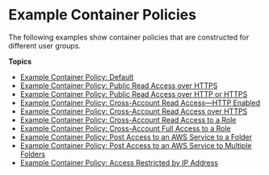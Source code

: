 # Example Container Policies<a name="policies-examples"></a>

The following examples show container policies that are constructed for different user groups\.

**Topics**
+ [Example Container Policy: Default](policies-examples-default.md)
+ [Example Container Policy: Public Read Access over HTTPS](policies-examples-public-https.md)
+ [Example Container Policy: Public Read Access over HTTP or HTTPS](policies-examples-public-httphttps.md)
+ [Example Container Policy: Cross\-Account Read Access—HTTP Enabled](policies-examples-cross-acccount-http.md)
+ [Example Container Policy: Cross\-Account Read Access over HTTPS](policies-examples-cross-acccount-https.md)
+ [Example Container Policy: Cross\-Account Read Access to a Role](policies-examples-cross-acccount-read.md)
+ [Example Container Policy: Cross\-Account Full Access to a Role](policies-examples-cross-acccount-full.md)
+ [Example Container Policy: Post Access to an AWS Service to a Folder](policies-examples-post-access-folder.md)
+ [Example Container Policy: Post Access to an AWS Service to Multiple Folders](policies-examples-post-access-multiple-folders.md)
+ [Example Container Policy: Access Restricted by IP Address](policies-examples-access-by-specific-ip.md)